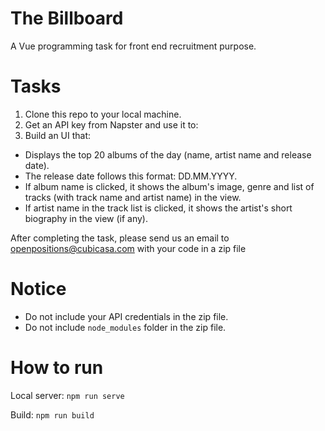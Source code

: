 # The Billboard
A Vue programming task for front end recruitment purpose.

# Tasks
1. Clone this repo to your local machine.
2. Get an API key from Napster and use it to:
3. Build an UI that:
+ Displays the top 20 albums of the day (name, artist name and release date).
+ The release date follows this format: DD.MM.YYYY.
+ If album name is clicked, it shows the album's image, genre and list of tracks (with track name and artist name) in the view.
+ If artist name in the track list is clicked, it shows the artist's short biography in the view (if any).

After completing the task, please send us an email to openpositions@cubicasa.com with your code in a zip file

# Notice
+ Do not include your API credentials in the zip file.
+ Do not include `node_modules` folder in the zip file.

# How to run
Local server:
`npm run serve`

Build:
`npm run build`
